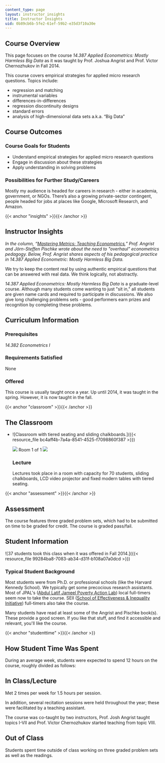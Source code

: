 ```yaml
---
content_type: page
layout: instructor_insights
title: Instructor Insights
uid: 0b89cb6b-5fe2-61ef-59b2-e35d3f10a30e
---
```


Course Overview
---------------

This page focuses on the course _14.387 Applied Econometrics: Mostly Harmless Big Data_ as it was taught by Prof. Joshua Angrist and Prof. Victor Chernozhukov in Fall 2014.

This course covers empirical strategies for applied micro research questions. Topics include:

*   regression and matching
*   instrumental variables
*   differences-in-differences
*   regression discontinuity designs
*   standard errors
*   analysis of high-dimensional data sets a.k.a. “Big Data”

Course Outcomes
---------------

### Course Goals for Students

*   Understand empirical strategies for applied micro research questions
*   Engage in discussion about these strategies
*   Apply understanding in solving problems 

### Possibilities for Further Study/Careers

Mostly my audience is headed for careers in research - either in academia, government, or NGOs. There’s also a growing private-sector contingent, people headed for jobs at places like Google, Microsoft Research, and Amazon.

{{< anchor "insights" >}}{{< /anchor >}}

Instructor Insights
-------------------

_In the column, “_[_Mastering Metrics: Teaching Econometrics_](http://www.voxeu.org/article/mastering-metrics-teaching-econometrics)_,” Prof. Angrist and Jörn-Steffen Pischke wrote about the need to "overhaul" econometrics pedagogy. Below, Prof. Angrist shares aspects of his pedagogical practice in 14.387 Applied Econometric: Mostly Harmless Big Data._ 

We try to keep the content real by using authentic empirical questions that can be answered with real data. We think logically, not abstractly.

_14.387 Applied Econometrics: Mostly Harmless Big Data_ is a graduate-level course. Although many students come wanting to just "sit in," all students are given name cards and required to participate in discussions. We also give long challenging problems sets - good performers earn prizes and recognition by completing these problems.

Curriculum Information
----------------------

### Prerequisites

_14.382 Econometrics I_

### Requirements Satisfied

None

### Offered

This course is usually taught once a year. Up until 2014, it was taught in the spring. However, it is now taught in the fall.

{{< anchor "classroom" >}}{{< /anchor >}}

The Classroom
-------------

*   ![Classroom with tiered seating and sliding chalkboards.]({{< resource_file bc4aff4b-7a4a-8541-4525-f7098860f387 >}})
    
    ![](/images/educator/classroom_prev_dim.png) Room 1 of 1 ![](/images/educator/classroom_next_dim.png)
    
    ### Lecture
    
    Lectures took place in a room with capacity for 70 students, sliding chalkboards, LCD video projector and fixed modern tables with tiered seating.
    

{{< anchor "assessment" >}}{{< /anchor >}}

Assessment
----------

The course features three graded problem sets, which had to be submitted on time to be graded for credit. The course is graded pass/fail.

Student Information
-------------------

![37 students took this class when it was offered in Fall 2014.]({{< resource_file 99284ba8-7083-ab34-d31f-b108a07a0dcd >}})

### Typical Student Background

Most students were from Ph.D. or professional schools (like the Harvard Kennedy School). We typically get some precocious research assistants. Most of JPAL's ([Abdul Latif Jameel Poverty Action Lab](http://www.povertyactionlab.org/)) local full-timers seem now to take the course. SEII ([School of Effectiveness & Inequality Initiative](http://seii.mit.edu/about/)) full-timers also take the course. 

Many students have read at least some of the Angrist and Pischke book(s). These provide a good screen. If you like that stuff, and find it accessible and relevant, you'll like the course.

{{< anchor "studenttime" >}}{{< /anchor >}}

How Student Time Was Spent
--------------------------

During an average week, students were expected to spend 12 hours on the course, roughly divided as follows:

In Class/Lecture
----------------

Met 2 times per week for 1.5 hours per session.

In addition, several recitation sessions were held throughout the year; these were facilitated by a teaching assistant.

The course was co-taught by two instructors, Prof. Josh Angrist taught topics I-VII and Prof. Victor Chernozhukov started teaching from topic VIII.

Out of Class
------------

Students spent time outside of class working on three graded problem sets as well as the readings.